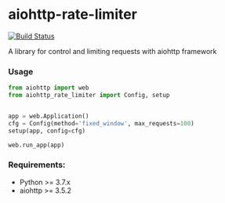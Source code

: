 # aiohttp-rate-limiter

[![Build Status](https://travis-ci.org/Flacy/aiohttp-rate-limiter.svg?branch=master)](https://travis-ci.org/Flacy/aiohttp-rate-limiter)

A library for control and limiting requests with aiohttp framework

### Usage
```python
from aiohttp import web
from aiohttp_rate_limiter import Config, setup


app = web.Application()
cfg = Config(method='fixed_window', max_requests=100)
setup(app, config=cfg)

web.run_app(app)
```

### Requirements:
* Python >= 3.7.x
* aiohttp >= 3.5.2
